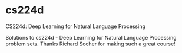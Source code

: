 # cs224d
CS224d: Deep Learning for Natural Language Processing

Solutions to cs224d - Deep Learning for Natural Language Processing problem sets. Thanks Richard Socher for making such a great course!
